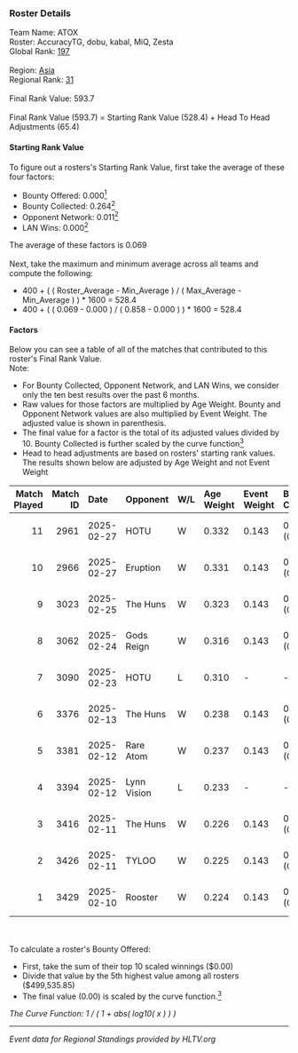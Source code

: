 ### Roster Details<br />
Team Name: ATOX<br />
Roster: AccuracyTG, dobu, kabal, MiQ, Zesta<br />
Global Rank: [197](../../standings_global_2025_07_07.md)<br />
<br />
Region: [Asia]( ../../standings_asia_2025_07_07.md)<br />
Regional Rank: [31]( ../../standings_asia_2025_07_07.md)<br />
<br />
Final Rank Value:  593.7<br />
<br />
Final Rank Value (593.7) = Starting Rank Value (528.4) + Head To Head Adjustments (65.4)<br />

#### Starting Rank Value<br />
To figure out a rosters's Starting Rank Value, first take the average of these four factors:<br />
- Bounty Offered: 0.000[<sup>1</sup>](#table2)
- Bounty Collected: 0.264[<sup>2</sup>](#table1)
- Opponent Network: 0.011[<sup>2</sup>](#table1)
- LAN Wins: 0.000[<sup>2</sup>](#table1)

The average of these factors is 0.069<br />
<br />
Next, take the maximum and minimum average across all teams and compute the following:<br />
- 400 + ( ( Roster_Average - Min_Average ) / ( Max_Average - Min_Average ) ) * 1600 = 528.4
- 400 + ( ( 0.069 - 0.000 ) / ( 0.858 - 0.000 ) ) * 1600 = 528.4


#### Factors<br />
Below you can see a table of all of the matches that contributed to this roster's Final Rank Value.<br />
Note:<br />

- For Bounty Collected, Opponent Network, and LAN Wins, we consider only the ten best results over the past 6 months.
- Raw values for those factors are multiplied by Age Weight. Bounty and Opponent Network values are also multiplied by Event Weight. The adjusted value is shown in parenthesis.
- The final value for a factor is the total of its adjusted values divided by 10. Bounty Collected is further scaled by the curve function[<sup>3</sup>](#curveFunction)
- Head to head adjustments are based on rosters' starting rank values. The results shown below are adjusted by Age Weight and not Event Weight
<span id="table1"></span><br />


| Match Played | Match ID | Date       | Opponent    | W/L | Age Weight | Event Weight | Bounty Collected | Opponent Network | LAN Wins  | H2H Adj. | Roster                              |
| -: | -: | :- | :- | :- | :- | :- | :- | :- | :- | -: | :- |
|           11 |     2961 | 2025-02-27 | HOTU        | W   | 0.332      | 0.143        | 0.033 (0.002)    | 0.183 (0.009)    | 0 (0.000) |     8.97 | AccuracyTG, dobu, kabal, MiQ, Zesta |
|           10 |     2966 | 2025-02-27 | Eruption    | W   | 0.331      | 0.143        | 0.011 (0.000)    | 0.180 (0.009)    | 0 (0.000) |     8.40 | AccuracyTG, dobu, kabal, MiQ, Zesta |
|            9 |     3023 | 2025-02-25 | The Huns    | W   | 0.323      | 0.143        | 0.043 (0.002)    | 0.343 (0.016)    | 0 (0.000) |     9.24 | AccuracyTG, dobu, kabal, MiQ, Zesta |
|            8 |     3062 | 2025-02-24 | Gods Reign  | W   | 0.316      | 0.143        | 0.004 (0.000)    | 0.185 (0.008)    | 0 (0.000) |     6.82 | AccuracyTG, dobu, kabal, MiQ, Zesta |
|            7 |     3090 | 2025-02-23 | HOTU        | L   | 0.310      | -            | -                | -                | -         |    -1.24 | AccuracyTG, dobu, kabal, MiQ, Zesta |
|            6 |     3376 | 2025-02-13 | The Huns    | W   | 0.238      | 0.143        | 0.043 (0.001)    | 0.343 (0.012)    | 0 (0.000) |     6.88 | AccuracyTG, dobu, kabal, MiQ, Zesta |
|            5 |     3381 | 2025-02-12 | Rare Atom   | W   | 0.237      | 0.143        | 0.061 (0.002)    | 0.564 (0.019)    | 0 (0.000) |     7.28 | AccuracyTG, dobu, kabal, MiQ, Zesta |
|            4 |     3394 | 2025-02-12 | Lynn Vision | L   | 0.233      | -            | -                | -                | -         |    -0.06 | AccuracyTG, dobu, kabal, MiQ, Zesta |
|            3 |     3416 | 2025-02-11 | The Huns    | W   | 0.226      | 0.143        | 0.043 (0.001)    | 0.343 (0.011)    | 0 (0.000) |     6.57 | AccuracyTG, dobu, kabal, MiQ, Zesta |
|            2 |     3426 | 2025-02-11 | TYLOO       | W   | 0.225      | 0.143        | 0.219 (0.007)    | 0.663 (0.021)    | 0 (0.000) |     7.04 | AccuracyTG, dobu, kabal, MiQ, Zesta |
|            1 |     3429 | 2025-02-10 | Rooster     | W   | 0.224      | 0.143        | 0.007 (0.000)    | 0.213 (0.007)    | 0 (0.000) |     5.47 | AccuracyTG, dobu, kabal, MiQ, Zesta |

<br />
<span id="table2"></span><br />
To calculate a roster's Bounty Offered:<br />

- First, take the sum of their top 10 scaled winnings ($0.00)
- Divide that value by the 5th highest value among all rosters ($499,535.85)
- The final value (0.00) is scaled by the curve function.[<sup>3</sup>](#curveFunction)

<span id="curveFunction"></span>_The Curve Function: 1 / ( 1 + abs( log10( x ) ) )_<br />

---
_Event data for Regional Standings provided by HLTV.org_<br />
